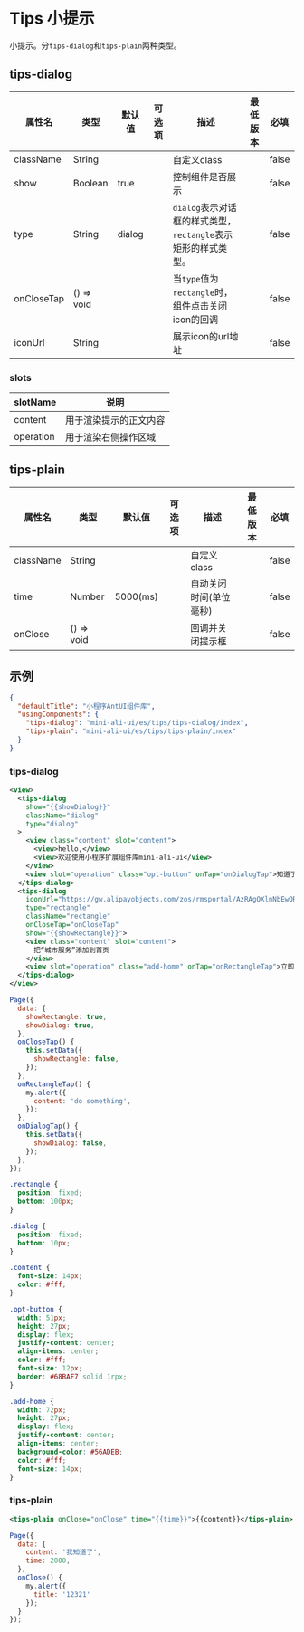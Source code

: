 # Tips 小提示

小提示。分`tips-dialog`和`tips-plain`两种类型。

## tips-dialog

| 属性名 | 类型 | 默认值 | 可选项 | 描述 | 最低版本 | 必填 |
| --- | --- | --- | --- | --- | --- | --- |
| className | String |  |  | 自定义class |  | false |
| show | Boolean | true |  | 控制组件是否展示 |  | false |
| type | String | dialog |  | `dialog`表示对话框的样式类型，`rectangle`表示矩形的样式类型。 |  | false |
| onCloseTap | () => void |  |  | 当`type`值为`rectangle`时，组件点击关闭icon的回调 |  | false |
| iconUrl | String |  |  | 展示icon的url地址 |  | false |

### slots

| slotName | 说明 |
| ---- | ---- |
| content | 用于渲染提示的正文内容 |
| operation | 用于渲染右侧操作区域 |

## tips-plain

| 属性名 | 类型 | 默认值 | 可选项 | 描述 | 最低版本 | 必填 |
| --- | --- | --- | --- | --- | --- | --- |
| className | String |  |  | 自定义class |  | false |
| time | Number | 5000(ms) |  | 自动关闭时间(单位毫秒) |  | false |
| onClose | () => void |  |  | 回调并关闭提示框 |  | false |


## 示例

```json
{
  "defaultTitle": "小程序AntUI组件库",
  "usingComponents": {
    "tips-dialog": "mini-ali-ui/es/tips/tips-dialog/index",
    "tips-plain": "mini-ali-ui/es/tips/tips-plain/index"
  }
}
```

### tips-dialog

```xml
<view>
  <tips-dialog
    show="{{showDialog}}"
    className="dialog"
    type="dialog"
  >
    <view class="content" slot="content">
      <view>hello,</view>
      <view>欢迎使用小程序扩展组件库mini-ali-ui</view>
    </view>
    <view slot="operation" class="opt-button" onTap="onDialogTap">知道了</view> 
  </tips-dialog>
  <tips-dialog
    iconUrl="https://gw.alipayobjects.com/zos/rmsportal/AzRAgQXlnNbEwQRvEwiu.png"
    type="rectangle"
    className="rectangle"
    onCloseTap="onCloseTap"
    show="{{showRectangle}}">
    <view class="content" slot="content">
      把“城市服务”添加到首页
    </view>
    <view slot="operation" class="add-home" onTap="onRectangleTap">立即添加</view>
  </tips-dialog>
</view>
```

```javascript
Page({
  data: {
    showRectangle: true,
    showDialog: true,
  },
  onCloseTap() {
    this.setData({
      showRectangle: false,
    });
  },
  onRectangleTap() {
    my.alert({
      content: 'do something',
    });
  },
  onDialogTap() {
    this.setData({
      showDialog: false,
    });
  },
});
```

```css
.rectangle {
  position: fixed;
  bottom: 100px;
}

.dialog {
  position: fixed;
  bottom: 10px;
}

.content {
  font-size: 14px;
  color: #fff;
}

.opt-button {
  width: 51px;
  height: 27px;
  display: flex;
  justify-content: center;
  align-items: center;
  color: #fff;
  font-size: 12px;
  border: #68BAF7 solid 1rpx;
}

.add-home {
  width: 72px;
  height: 27px;
  display: flex;
  justify-content: center;
  align-items: center;
  background-color: #56ADEB;
  color: #fff;
  font-size: 14px;
}
```

### tips-plain

```xml
<tips-plain onClose="onClose" time="{{time}}">{{content}}</tips-plain>
```

```javascript
Page({
  data: {
    content: '我知道了',
    time: 2000,
  },
  onClose() {
    my.alert({
      title: '12321'
    });
  }
});
```